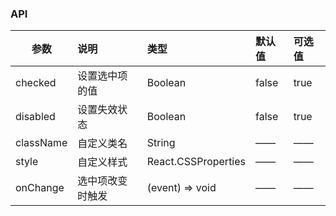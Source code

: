 ### API

| 参数         |说明        |类型 |默认值 |可选值 |
| ------------ | :----------------|:------- | :----- | :----- |
| checked |设置选中项的值 |Boolean |false |true |
| disabled      |设置失效状态  |Boolean |false |true |
| className      |自定义类名  |String |—— |—— |
| style      |自定义样式  |React.CSSProperties |—— |—— |
| onChange    | 选中项改变时触发 |       (event) => void |—— |—— |
